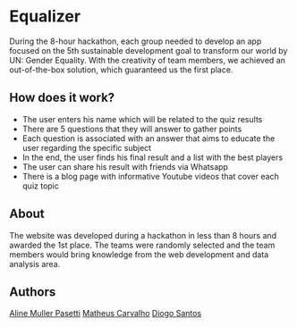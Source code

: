 # Equalizer
During the 8-hour hackathon, each group needed to develop an app focused on the 5th sustainable development goal to transform our world by UN: Gender Equality. With the creativity of team members, we achieved an out-of-the-box solution, which guaranteed us the first place.

## How does it work?
- The user enters his name which will be related to the quiz results
- There are 5 questions that they will answer to gather points
- Each question is associated with an answer that aims to educate the user regarding the specific subject
- In the end, the user finds his final result and a list with the best players
- The user can share his result with friends via Whatsapp
- There is a blog page with informative Youtube videos that cover each quiz topic

## About
The website was developed during a hackathon in less than 8 hours and awarded the 1st place. The teams were randomly selected and the team members would bring knowledge from the web development and data analysis area.

## Authors
[Aline Muller Pasetti](https://github.com/alinepasetti)
[Matheus Carvalho](https://github.com/carvalhobfr)
[Diogo Santos](https://github.com/Diogo107)

